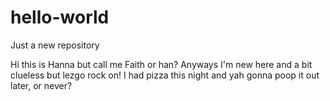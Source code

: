 # hello-world
Just a new repository

Hi this is Hanna but call me Faith or han? Anyways I'm new here and a bit clueless but lezgo rock on!
I had pizza this night and yah gonna poop it out later, or never?
